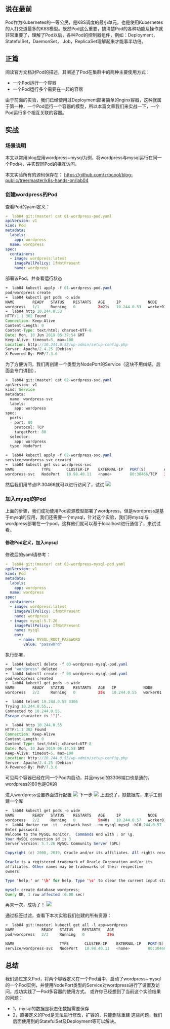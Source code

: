 ## 说在最前
Pod作为Kubernetes的一等公民，是K8S调度的最小单元，也是使用Kubernetes的人打交道最多的K8S模型。既然Pod这么重要，搞清楚Pod的各种功能及操作就非常重要了，理解了Pod以后，各种Pod的控制器组件，例如：Deployment，StatefulSet，DaemonSet， Job，ReplicaSet理解起来才能事半功倍。

## 正篇
阅读官方文档对Pod的描述，其阐述了Pod在集群中的两种主要使用方式：
- 一个Pod运行一个容器
- 一个Pod运行多个需要在一起的容器

由于前面的实验，我们已经使用过Deployment部署简单的nginx容器，这种就属于第一种，一个Pod运行一个容器的模型，所以本篇文章我们来实战一下，一个Pod运行多个相互关联的容器。

## 实战
### 场景说明
本文以常用blog应用wordpress+mysql为例，将wordpress与mysql运行在同一个Pod内，并实现同Pod的相互访问。

本文实验所有的源码保存在：
https://github.com/zrbcool/blog-public/tree/master/k8s-hands-on/lab04

### 创建wordpress的Pod
查看Pod的yaml定义：
```yaml
➜  lab04 git:(master) cat 01-wordpress-pod.yaml 
apiVersion: v1
kind: Pod
metadata:
  labels:
    app: wordpress
  name: wordpress 
spec:
  containers:
  - image: wordpress:latest 
    imagePullPolicy: IfNotPresent
    name: wordpress
```
部署该Pod，并查看运行状态
```java
➜  lab04 kubectl apply -f 01-wordpress-pod.yaml
pod/wordpress create
➜  lab04 kubectl get pods -o wide
NAME        READY   STATUS    RESTARTS   AGE     IP            NODE       NOMINATED NODE   READINESS GATES
wordpress   1/1     Running   0          2m21s   10.244.0.53   worker01   <none>           <none>
➜  lab04 http 10.244.0.53 
HTTP/1.1 302 Found
Connection: Keep-Alive
Content-Length: 0
Content-Type: text/html; charset=UTF-8
Date: Mon, 10 Jun 2019 05:37:54 GMT
Keep-Alive: timeout=5, max=100
Location: http://10.244.0.53/wp-admin/setup-config.php
Server: Apache/2.4.25 (Debian)
X-Powered-By: PHP/7.3.6
```
为了方便访问，我们再创建一个类型为NodePort的Service（这块不用纠结，后面会专门讲到），
```java
➜  lab04 git:(master) cat 02-wordpress-svc.yaml 
apiVersion: v1
kind: Service
metadata:
  name: wordpress-svc 
  labels:
    app: wordpress
spec:
  ports:
  - port: 80
    protocol: TCP
    targetPort: 80
  selector:
    app: wordpress
  type: NodePort

➜  lab04 kubectl apply -f 02-wordpress-svc.yaml 
service/wordpress-svc created
➜  lab04 kubectl get svc wordpress-svc
NAME            TYPE       CLUSTER-IP    EXTERNAL-IP   PORT(S)        AGE
wordpress-svc   NodePort   10.98.40.11   <none>        80:30466/TCP   108s
```
然后我们用节点IP:30466就可以进行访问了，试试
![](http://oss.zrbcool.top/picgo/pod-wordpress-np.png)

### 加入mysql的Pod
上面的步骤，我们成功使用Pod资源模型部署了wordpress，但是wordpress是基于mysql的应用，我们还需要一个mysql，针对这个实验，我们将mysql与wordpress部署在一个pod，这样他们就可以基于localhost进行通信了，来试试看。
#### 修改Pod定义，加入mysql
修改后的yaml请参考：
```yaml
➜  lab04 git:(master) cat 03-wordpress-mysql-pod.yaml 
apiVersion: v1
kind: Pod
metadata:
  labels:
    app: wordpress
  name: wordpress 
spec:
  containers:
  - image: wordpress:latest 
    imagePullPolicy: IfNotPresent
    name: wordpress
  - image: mysql:5.7.26
    imagePullPolicy: IfNotPresent
    name: mysql
    env:
      - name: MYSQL_ROOT_PASSWORD 
        value: "passw0rd"
```
执行部署，
```java
➜  lab04 kubectl delete -f 03-wordpress-mysql-pod.yaml
pod "wordpress" deleted
➜  lab04 kubectl create -f 03-wordpress-mysql-pod.yaml
pod/wordpress created
➜  lab04 kubectl get pods -o wide
NAME        READY   STATUS    RESTARTS   AGE   IP            NODE       NOMINATED NODE   READINESS GATES
wordpress   2/2     Running   0          25s   10.244.0.55   worker01   <none>           <none>

➜  lab04 telnet 10.244.0.55 3306
Trying 10.244.0.55...
Connected to 10.244.0.55.
Escape character is '^]'.

➜  lab04 http 10.244.0.55
HTTP/1.1 302 Found
Connection: Keep-Alive
Content-Length: 0
Content-Type: text/html; charset=UTF-8
Date: Mon, 10 Jun 2019 06:14:58 GMT
Keep-Alive: timeout=5, max=100
Location: http://10.244.0.55/wp-admin/setup-config.php
Server: Apache/2.4.25 (Debian)
X-Powered-By: PHP/7.3.6
```
可见两个容器已经在同一个Pod内启动，并且mysql的3306端口也是通的，wordpress的80也是OK的

进入wordpress设置界面进行配置
![](http://oss.zrbcool.top/picgo/pod-wordpress-mysql-config-0.png)
下一步
![](http://oss.zrbcool.top/picgo/pod-wordpress-mysql-config.png)
上图说了，缺数据库，来手工创建一个库
```java
➜  lab04 kubectl get pods -o wide
NAME        READY   STATUS    RESTARTS   AGE     IP            NODE       NOMINATED NODE   READINESS GATES
wordpress   2/2     Running   0          5m40s   10.244.0.57   worker01   <none>           <none>
➜  lab04 docker run -it --network host --rm mysql mysql -h10.244.0.57 -uroot -p
Enter password: 
Welcome to the MySQL monitor.  Commands end with ; or \g.
Your MySQL connection id is 3
Server version: 5.7.26 MySQL Community Server (GPL)

Copyright (c) 2000, 2019, Oracle and/or its affiliates. All rights reserved.

Oracle is a registered trademark of Oracle Corporation and/or its
affiliates. Other names may be trademarks of their respective
owners.

Type 'help;' or '\h' for help. Type '\c' to clear the current input statement.

mysql> create database wordpress;
Query OK, 1 row affected (0.00 sec)
```
再来一次，成功了！
![](http://oss.zrbcool.top/picgo/pod-wordpress-mysql-site.png)

通过标签过滤，查看下本次实验我们创建的所有资源：
```java
➜  lab04 git:(master) kubectl get all -l app=wordpress
NAME            READY   STATUS    RESTARTS   AGE
pod/wordpress   2/2     Running   0          29m

NAME                    TYPE       CLUSTER-IP    EXTERNAL-IP   PORT(S)        AGE
service/wordpress-svc   NodePort   10.98.40.11   <none>        80:30466/TCP   67m
```
## 总结
我们通过定义Pod，将两个容器定义在一个Pod当中，启动了wordpress+mysql的一个Pod实例，并使用NodePort类型的Service对wordpress进行了设置及访问，成功实践了一Pod多容器的使用方式。
或许你已经想到了当前这个实验结果的问题：
- 1，mysql的数据是状态化数据需要保存
- 2，直接定义的Pod是无法进行修改，扩容的，只能删除重建
这些问题，我们后面使用到的StatefulSet及Deployment等可以解决。
